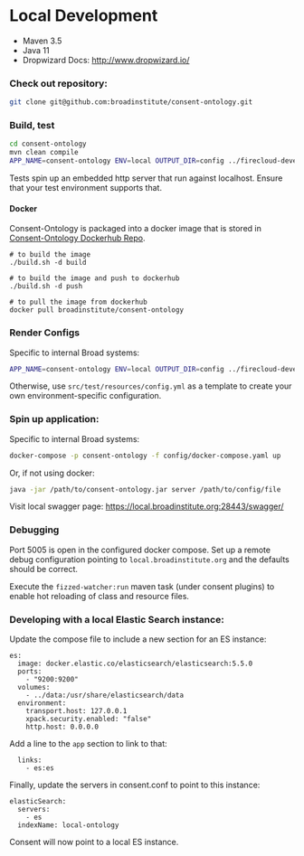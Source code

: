 # Local Development

* Maven 3.5
* Java 11
* Dropwizard Docs: http://www.dropwizard.io/

### Check out repository:
```bash
git clone git@github.com:broadinstitute/consent-ontology.git
```

### Build, test
```bash
cd consent-ontology
mvn clean compile
APP_NAME=consent-ontology ENV=local OUTPUT_DIR=config ../firecloud-develop/configure.rb
```

Tests spin up an embedded http server that run against localhost. 
Ensure that your test environment supports that. 

#### Docker

Consent-Ontology is packaged into a docker image that is stored in [Consent-Ontology Dockerhub Repo](https://hub.docker.com/r/broadinstitute/consent-ontology).
```
# to build the image
./build.sh -d build

# to build the image and push to dockerhub
./build.sh -d push

# to pull the image from dockerhub
docker pull broadinstitute/consent-ontology
```

### Render Configs 
Specific to internal Broad systems:
```bash
APP_NAME=consent-ontology ENV=local OUTPUT_DIR=config ../firecloud-develop/configure.rb
```
Otherwise, use `src/test/resources/config.yml` as a template to 
create your own environment-specific configuration. 

### Spin up application:
Specific to internal Broad systems:
```bash
docker-compose -p consent-ontology -f config/docker-compose.yaml up
```
Or, if not using docker:
```bash
java -jar /path/to/consent-ontology.jar server /path/to/config/file
```

Visit local swagger page: https://local.broadinstitute.org:28443/swagger/

### Debugging
Port 5005 is open in the configured docker compose. 
Set up a remote debug configuration pointing to `local.broadinstitute.org`
and the defaults should be correct.

Execute the `fizzed-watcher:run` maven task (under consent plugins) 
to enable hot reloading of class and resource files.

### Developing with a local Elastic Search instance:

Update the compose file to include a new section for an ES instance:
```
es:
  image: docker.elastic.co/elasticsearch/elasticsearch:5.5.0
  ports:
    - "9200:9200"
  volumes:
    - ../data:/usr/share/elasticsearch/data
  environment:
    transport.host: 127.0.0.1
    xpack.security.enabled: "false"
    http.host: 0.0.0.0
```
Add a line to the `app` section to link to that:
```
  links:
    - es:es
```
Finally, update the servers in consent.conf to point to this instance:
```
elasticSearch:
  servers:
    - es
  indexName: local-ontology    
```

Consent will now point to a local ES instance. 
